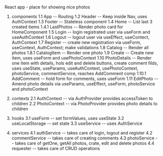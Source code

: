 React app - place for showing nice photos

1. components
1.1 App                -- Routing
1.2 Header             -- Keep inside Nav, uses AuthContext
1.3 Footer             -- Stateless component
1.4 Home               -- List last 3 created items
    1.4.1 LastPhotos   -- Render photo card for HomeComponent
1.5 Login              -- login registrated user via useForm and useAuthContext
1.6 Logout             -- logout user via useEffect, useContect, AuthContext
1.7 Register           -- create new registration via useForm, useContext, AuthContext; make validations
1.8 Catalog            -- Render all photos
    1.8.1 CatalogItem  -- Render one photo
1.9 Create             -- Create new item, uses useForm and usePhotoContext
1.10 PhotoDetails      -- Render one item with details, hols edit and delete buttons, create comment filds,  uses useState, useParams, useAuthContext, usePhotoContext, photoService, commentService, reaches AddComment comp
    1.10.1 AddComment  -- hold form for comments, uses useForm
1.11 EditPhoto         -- Amend photo details via useParams, useEffect, useForm, photoService and photoContext

2. contexts
2.1 AuthContext        -- via AuthProvider provides accessToken to children
2.2 PhotoContext       -- via PhotoProvider provides photo details to children

3. hooks
3.1 useForm            -- set formValues, uses useState
3.2 useLocalStorage    -- set state 
3.3 useService         -- uses AuthService

4. services
4.1 authService        -- takes care of login, logout and register
4.2 commentService     -- takes care of creating comments
4.3 photoService       -- takes care of getOne, getAll photos, crate, edit and delete photos
4.4 requester          -- takes care of CRUD operations

